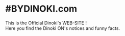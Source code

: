# #BYDINOKI.com
This is the Official Dinoki's WEB-SITE ! <br/>
Here you find the Dinoki ON's notices and funny facts.

